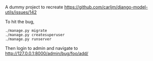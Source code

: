 A dummy project to recreate https://github.com/carljm/django-model-utils/issues/142

To hit the bug,


    ./manage.py migrate
    ./manage.py createsuperuser
    ./manage.py runserver

Then login to admin and navigate to http://127.0.0.1:8000/admin/bug/foo/add/
